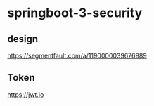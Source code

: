 # springboot-3-security

## design

https://segmentfault.com/a/1190000039676989

## Token

https://jwt.io